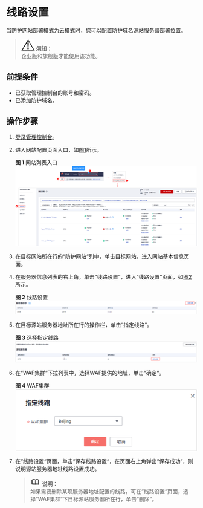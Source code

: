 # 线路设置<a name="waf_01_0006"></a>

当防护网站部署模式为云模式时，您可以配置防护域名源站服务器部署位置。

>![](public_sys-resources/icon-notice.gif) **须知：**   
>企业版和旗舰版才能使用该功能。  

## 前提条件<a name="section185712417192"></a>

-   已获取管理控制台的账号和密码。
-   已添加防护域名。

## 操作步骤<a name="section558610111914"></a>

1.  [登录管理控制台](https://console.huaweicloud.com/?locale=zh-cn)。
2.  进入网站配置页面入口，如[图1](#waf_01_0002_fig172535820151)所示。

    **图 1**  网站列表入口<a name="waf_01_0002_fig172535820151"></a>  
    ![](figures/网站列表入口.png "网站列表入口")

3.  在目标网站所在行的“防护网站“列中，单击目标网站，进入网站基本信息页面。
4.  在服务器信息列表的右上角，单击“线路设置“，进入“线路设置“页面，如[图2](#fig1594134613017)所示。

    **图 2**  线路设置<a name="fig1594134613017"></a>  
    ![](figures/线路设置.png "线路设置")

5.  在目标源站服务器地址所在行的操作栏，单击“指定线路“。

    **图 3**  选择指定线路<a name="fig156241615123616"></a>  
    ![](figures/选择指定线路.png "选择指定线路")

6.  在“WAF集群“下拉列表中，选择WAF提供的地址，单击“确定“。

    **图 4**  WAF集群<a name="fig16121741185311"></a>  
    ![](figures/WAF集群.png "WAF集群")

7.  在“线路设置“页面，单击“保存线路设置“，在页面右上角弹出“保存成功“，则说明源站服务器地址线路设置成功。

    >![](public_sys-resources/icon-note.gif) **说明：**   
    >如果需要删除某项服务器地址配置的线路，可在“线路设置“页面，选择“WAF集群“下目标源站服务器所在行，单击“删除“。  


